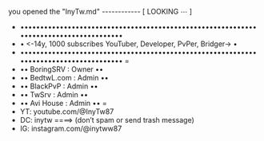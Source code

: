  you opened the "InyTw.md" ------------ [ LOOKING ⋯ ]

- ••••••••••••••••••••••••••••••••••••••••••••••••••••••••••••••••••••••••••••••••••••••
- •            <-14y, 1000 subscribes YouTuber, Developer, PvPer, Bridger->            •
- ••••••••••••••••••••••••••••••••••••••••••••••••••••••••••••••••••••••••••••••••••••••
= 
- •• BoringSRV  : Owner ••
- •• BedtwL.com : Admin ••
- •• BlackPvP   : Admin ••
- •• TwSrv      : Admin ••
- •• Avi House  : Admin ••
=
- YT: youtube.com/@InyTw87
- DC: inytw    ====>     (donʼt spam or send trash message)
- IG: instagram.com/@inytww87
